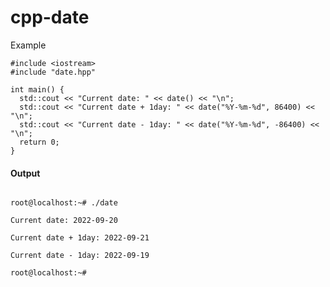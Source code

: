 # cpp-date

<p>Example</p>

```
#include <iostream>
#include "date.hpp"

int main() {
  std::cout << "Current date: " << date() << "\n";
  std::cout << "Current date + 1day: " << date("%Y-%m-%d", 86400) << "\n";
  std::cout << "Current date - 1day: " << date("%Y-%m-%d", -86400) << "\n";
  return 0;
}

```

<H4>Output</H4>

<Code>
root@localhost:~# ./date</br>
Current date: 2022-09-20</br>
Current date + 1day: 2022-09-21</br>
Current date - 1day: 2022-09-19</br>
root@localhost:~#
</Code>
